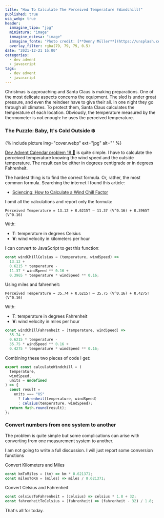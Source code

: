 ```yaml
---
title: "How To Calculate The Perceived Temperature (Windchill)"
published: true
usa_webp: true
header:
  immagine_tipo: "jpg"
  miniatura: "image"
  immagine_estesa: "image"
  immagine_fonte: "Photo credit: [**Denny Müller**](https://unsplash.com/@redaquamedia)"
  overlay_filter: rgba(79, 79, 79, 0.5)
date: "2021-12-21 16:00"
categories:
  - dev advent
  - javascript
tags:
  - dev advent
  - javascript
---
```


Christmas is approaching and Santa Claus is making preparations. One of the most delicate aspects concerns the equipment. The sled is under great pressure, and even the reindeer have to give their all. In one night they go through all climates. To protect them, Santa Claus calculates the temperature of each location. Obviously, the temperature measured by the thermometer is not enough: he uses the perceived temperature.

### The Puzzle: Baby, It's Cold Outside ❄️

{% include picture img="cover.webp" ext="jpg" alt="" %}

[Dev Advent Calendar problem 18 🎅](https://github.com/devadvent/puzzle-18) is quite simple. I have to calculate the perceived temperature knowing the wind speed and the outside temperature. The result can be either in degrees centigrade or in degrees Fahrenheit.

The hardest thing is to find the correct formula. Or, rather, the most common formula. Searching the internet I found this article:

- [Sciencing: How to Calculate a Wind Chill Factor](https://sciencing.com/calculate-wind-chill-factor-5981683.html)

I omit all the calculations and report only the formula:

```
Perceived Temperature = 13.12 + 0.6215T – 11.37 (V^0.16) + 0.3965T (V^0.16)
```

With:

- **T**: temperature in degrees Celsius
- **V**: wind velocity in kilometers per hour

I can convert to JavaScript to get this function:

```js
const windChillCelsius = (temperature, windSpeed) =>
  13.12 +
  0.6215 * temperature -
  11.37 * windSpeed ** 0.16 +
  0.3965 * temperature * windSpeed ** 0.16;
```

Using miles and fahrenheit:

```
Perceived Temperature = 35.74 + 0.6215T – 35.75 (V^0.16) + 0.4275T (V^0.16)
```

With:

- **T**: temperature in degrees Fahrenheit
- **V**: wind velocity in miles per hour

```js
const windChillFahrenheit = (temperature, windSpeed) =>
  35.74 +
  0.6215 * temperature -
  35.75 * windSpeed ** 0.16 +
  0.4275 * temperature * windSpeed ** 0.16;
```

Combining these two pieces of code I get:

```js
export const calculateWindchill = (
  temperature,
  windSpeed,
  units = undefined
) => {
  const result =
    units === "US"
      ? fahrenheit(temperature, windSpeed)
      : celsius(temperature, windSpeed);
  return Math.round(result);
};
```

### Convert numbers from one system to another

The problem is quite simple but some complications can arise with converting from one measurement system to another.

I am not going to write a full discussion. I will just report some conversion functions

Convert Kilometers and Miles

```js
const kmToMiles = (km) => km * 0.621371;
const milesToKm = (miles) => miles / 0.621371;
```

Convert Celsius and Fahrenheit

```js
const celsiusToFahrenheit = (celsius) => celsius * 1.8 + 32;
const fahrenheitToCelsius = (fahrenheit) => (fahrenheit - 32) / 1.8;
```

That's all for today.
